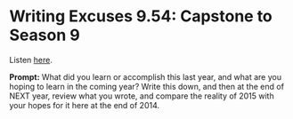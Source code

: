 # Writing Excuses 9.54: Capstone to Season 9 

Listen [here](http://www.writingexcuses.com/2014/12/29/writing-excuses-9-54-capstone-to-season-9/). 

**Prompt:** What did you learn or accomplish this last year, and what are you hoping to learn in the coming year? Write this down, and then at the end of NEXT year, review what you wrote, and compare the reality of 2015 with your hopes for it here at the end of 2014.